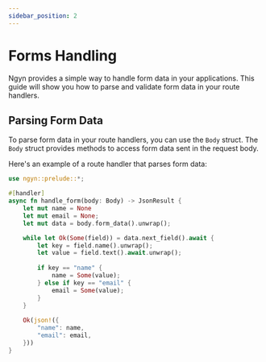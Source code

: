 ```yaml
---
sidebar_position: 2
---
```


# Forms Handling

Ngyn provides a simple way to handle form data in your applications. This guide will show you how to parse and validate form data in your route handlers.

## Parsing Form Data

To parse form data in your route handlers, you can use the `Body` struct. The `Body` struct provides methods to access form data sent in the request body.

Here's an example of a route handler that parses form data:

```rust
use ngyn::prelude::*;

#[handler]
async fn handle_form(body: Body) -> JsonResult {
    let mut name = None
    let mut email = None;
    let mut data = body.form_data().unwrap();

    while let Ok(Some(field)) = data.next_field().await {
        let key = field.name().unwrap();
        let value = field.text().await.unwrap();
        
        if key == "name" {
            name = Some(value);
        } else if key == "email" {
            email = Some(value);
        }
    }
    
    Ok(json!({
        "name": name,
        "email": email,
    }))
}
```